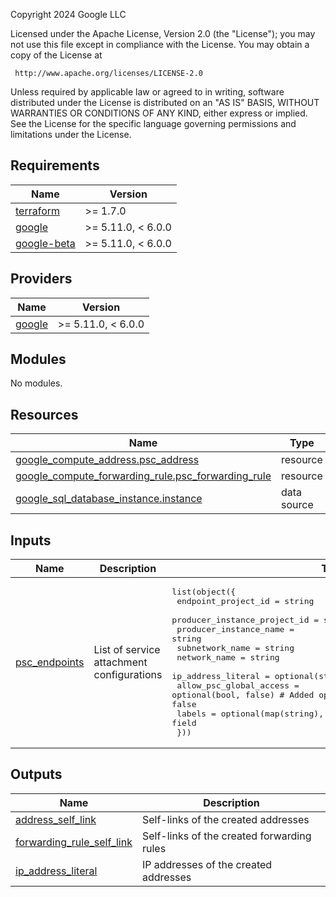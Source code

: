 <!-- BEGIN_TF_DOCS -->
Copyright 2024 Google LLC

Licensed under the Apache License, Version 2.0 (the "License");
you may not use this file except in compliance with the License.
You may obtain a copy of the License at

     http://www.apache.org/licenses/LICENSE-2.0

Unless required by applicable law or agreed to in writing, software
distributed under the License is distributed on an "AS IS" BASIS,
WITHOUT WARRANTIES OR CONDITIONS OF ANY KIND, either express or implied.
See the License for the specific language governing permissions and
limitations under the License.

## Requirements

| Name | Version |
|------|---------|
| <a name="requirement_terraform"></a> [terraform](#requirement\_terraform) | >= 1.7.0 |
| <a name="requirement_google"></a> [google](#requirement\_google) | >= 5.11.0, < 6.0.0 |
| <a name="requirement_google-beta"></a> [google-beta](#requirement\_google-beta) | >= 5.11.0, < 6.0.0 |

## Providers

| Name | Version |
|------|---------|
| <a name="provider_google"></a> [google](#provider\_google) | >= 5.11.0, < 6.0.0 |

## Modules

No modules.

## Resources

| Name | Type |
|------|------|
| [google_compute_address.psc_address](https://registry.terraform.io/providers/hashicorp/google/latest/docs/resources/compute_address) | resource |
| [google_compute_forwarding_rule.psc_forwarding_rule](https://registry.terraform.io/providers/hashicorp/google/latest/docs/resources/compute_forwarding_rule) | resource |
| [google_sql_database_instance.instance](https://registry.terraform.io/providers/hashicorp/google/latest/docs/data-sources/sql_database_instance) | data source |

## Inputs

| Name | Description | Type | Default | Required |
|------|-------------|------|---------|:--------:|
| <a name="input_psc_endpoints"></a> [psc\_endpoints](#input\_psc\_endpoints) | List of service attachment configurations | <pre>list(object({<br>    endpoint_project_id      = string<br>    producer_instance_project_id = string <br>    producer_instance_name = string<br>    subnetwork_name        = string<br>    network_name           = string<br>    ip_address_literal     = optional(string) <br>    allow_psc_global_access      = optional(bool, false)  # Added optional field with default value of false<br>    labels                       = optional(map(string), {})  # Added optional labels field<br>  }))</pre> | `[]` | no |

## Outputs

| Name | Description |
|------|-------------|
| <a name="output_address_self_link"></a> [address\_self\_link](#output\_address\_self\_link) | Self-links of the created addresses |
| <a name="output_forwarding_rule_self_link"></a> [forwarding\_rule\_self\_link](#output\_forwarding\_rule\_self\_link) | Self-links of the created forwarding rules |
| <a name="output_ip_address_literal"></a> [ip\_address\_literal](#output\_ip\_address\_literal) | IP addresses of the created addresses |
<!-- END_TF_DOCS -->